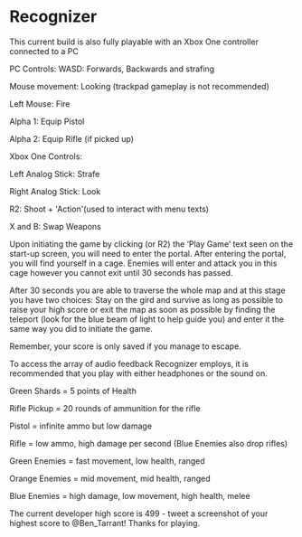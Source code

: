 # Recognizer

This current build is also fully playable with an Xbox One controller connected to a PC

PC Controls:
WASD: Forwards, Backwards and strafing

Mouse movement: Looking (trackpad gameplay is not recommended)

Left Mouse: Fire

Alpha 1: Equip Pistol

Alpha 2: Equip Rifle (if picked up)

Xbox One Controls:

Left Analog Stick: Strafe

Right Analog Stick: Look

R2: Shoot + 'Action'(used to interact with menu texts)

X and B: Swap Weapons



Upon initiating the game by clicking (or R2) the ‘Play Game’ text seen on the start-up screen, you will need to enter the portal. After entering the portal, you will find yourself in a cage. Enemies will enter and attack you in this cage however you cannot exit until 30 seconds has passed. 

After 30 seconds you are able to traverse the whole map and at this stage you have two choices: Stay on the gird and survive as long as possible to raise your high score or exit the map as soon as possible by finding the teleport (look for the blue beam of light to help guide you) and enter it the same way you did to initiate the game. 

Remember, your score is only saved if you manage to escape.

To access the array of audio feedback Recognizer employs, it is recommended that you play with either headphones or the sound on.

Green Shards = 5 points of Health

Rifle Pickup = 20 rounds of ammunition for the rifle

Pistol = infinite ammo but low damage

Rifle = low ammo, high damage per second (Blue Enemies also drop rifles)

Green Enemies = fast movement, low health, ranged

Orange Enemies = mid movement, mid health, ranged

Blue Enemies = high damage, low movement, high health, melee

The current developer high score is 499 - tweet a screenshot of your highest score to @Ben_Tarrant! Thanks for playing.

